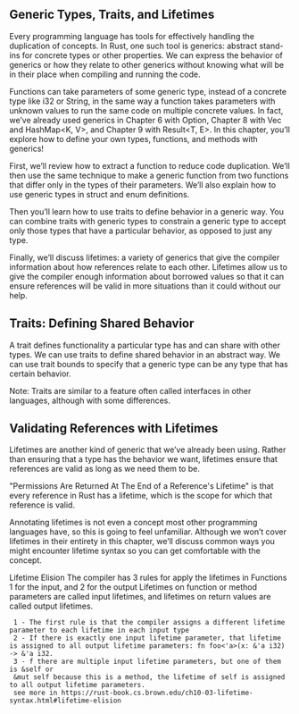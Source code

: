 ## Generic Types, Traits, and Lifetimes

Every programming language has tools for effectively handling the duplication of concepts. In Rust, one such tool is generics: abstract stand-ins for concrete types or other properties. We can express the behavior of generics or how they relate to other generics without knowing what will be in their place when compiling and running the code.

Functions can take parameters of some generic type, instead of a concrete type like i32 or String, in the same way a function takes parameters with unknown values to run the same code on multiple concrete values.
In fact, we’ve already used generics in Chapter 6 with Option<T>, Chapter 8 with Vec<T> and HashMap<K, V>, and Chapter 9 with Result<T, E>. In this chapter, you’ll explore how to define your own types, functions, and methods with generics!

First, we’ll review how to extract a function to reduce code duplication. We’ll then use the same technique to make a generic function from two functions that differ only in the types of their parameters. We’ll also explain how to use generic types in struct and enum definitions.

Then you’ll learn how to use traits to define behavior in a generic way. You can combine traits with generic types to constrain a generic type to accept only those types that have a particular behavior, as opposed to just any type.

Finally, we’ll discuss lifetimes: a variety of generics that give the compiler information about how references relate to each other. Lifetimes allow us to give the compiler enough information about borrowed values so that it can ensure references will be valid in more situations than it could without our help.

## Traits: Defining Shared Behavior

A trait defines functionality a particular type has and can share with other types. We can use traits to define shared behavior in an abstract way. We can use trait bounds to specify that a generic type can be any type that has certain behavior.

Note: Traits are similar to a feature often called interfaces in other languages, although with some differences.

## Validating References with Lifetimes

Lifetimes are another kind of generic that we’ve already been using. Rather than ensuring that a type has the behavior we want, lifetimes ensure that references are valid as long as we need them to be.

"Permissions Are Returned At The End of a Reference's Lifetime" is that every reference in Rust has a lifetime, which is the scope for which that reference is valid.

Annotating lifetimes is not even a concept most other programming languages have, so this is going to feel unfamiliar.
Although we won’t cover lifetimes in their entirety in this chapter, we’ll discuss common ways you might encounter lifetime syntax so you can get comfortable with the concept.

Lifetime Elision
The compiler has 3 rules for apply the lifetimes in Functions
1 for the input, and 2 for the output
Lifetimes on function or method parameters are called input lifetimes, and lifetimes on return values are called output lifetimes.

     1 - The first rule is that the compiler assigns a different lifetime parameter to each lifetime in each input type
     2 - If there is exactly one input lifetime parameter, that lifetime is assigned to all output lifetime parameters: fn foo<'a>(x: &'a i32) -> &'a i32.
     3 - f there are multiple input lifetime parameters, but one of them is &self or
     &mut self because this is a method, the lifetime of self is assigned to all output lifetime parameters.
     see more in https://rust-book.cs.brown.edu/ch10-03-lifetime-syntax.html#lifetime-elision
